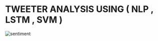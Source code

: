 # TWEETER ANALYSIS USING ( NLP , LSTM , SVM )
![sentiment](https://user-images.githubusercontent.com/52438825/214576397-97d42084-ddb6-4118-a236-f2e122020f8e.png)
